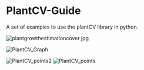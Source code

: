 # PlantCV-Guide
A set of examples to use the plantCV library in python.

![plantgrowthestimationcover jpg](https://github.com/joshjomer/PlantCV-Guide/assets/36846262/54a402b4-4773-4a5b-9667-f291d8a5ad4e)

![PlantCV_Graph](https://github.com/joshjomer/PlantCV-Guide/assets/36846262/43070ae0-8c47-4ae4-8257-915c146308e7)

![PlantCV_points2](https://github.com/joshjomer/PlantCV-Guide/assets/36846262/b1172371-4ee2-4b6b-a99e-68ef5a084e40)
![PlantCV_points](https://github.com/joshjomer/PlantCV-Guide/assets/36846262/7d03ff85-365c-47df-94f5-2c436cc32415)

